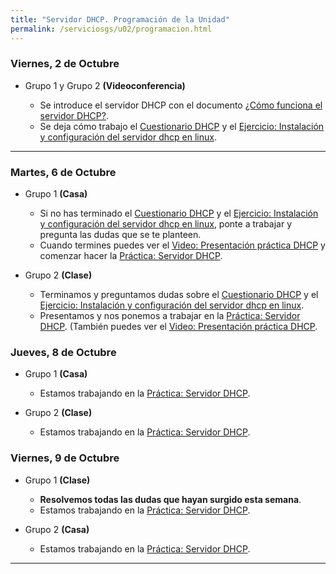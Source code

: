 ```yaml
---
title: "Servidor DHCP. Programación de la Unidad"
permalink: /serviciosgs/u02/programacion.html
---
```


### Viernes, 2 de Octubre

* Grupo 1  y Grupo 2 **(Videoconferencia)**

    * Se introduce el servidor DHCP con el documento [¿Cómo funciona el servidor DHCP?](dhcp.html).
    * Se deja cómo trabajo el [Cuestionario DHCP](cuestionario.html) y el [Ejercicio: Instalación y configuración del servidor dhcp en linux](ejercicio1.html).

- - -

### Martes, 6 de Octubre

* Grupo 1 **(Casa)**

    * Si no has terminado el [Cuestionario DHCP](cuestionario.html) y el [Ejercicio: Instalación y configuración del servidor dhcp en linux](ejercicio1.html), ponte a trabajar y pregunta las dudas que se te planteen.
    * Cuando termines puedes ver el [Video: Presentación práctica DHCP](https://youtu.be/v9UmirEidpg) y comenzar hacer la [Práctica: Servidor DHCP](practica_dhcp.html).

* Grupo 2 **(Clase)**

    * Terminamos y preguntamos dudas sobre el [Cuestionario DHCP](cuestionario.html) y el [Ejercicio: Instalación y configuración del servidor dhcp en linux](ejercicio1.html).
    * Presentamos y nos ponemos a trabajar en la [Práctica: Servidor DHCP](practica_dhcp.html). (También puedes ver el [Video: Presentación práctica DHCP](https://youtu.be/v9UmirEidpg).

### Jueves, 8 de Octubre

* Grupo 1 **(Casa)**

    * Estamos trabajando en la [Práctica: Servidor DHCP](practica_dhcp.html).

* Grupo 2 **(Clase)**

    * Estamos trabajando en la [Práctica: Servidor DHCP](practica_dhcp.html).

### Viernes, 9 de Octubre

* Grupo 1 **(Clase)**

    * **Resolvemos todas las dudas que hayan surgido esta semana**.
    * Estamos trabajando en la [Práctica: Servidor DHCP](practica_dhcp.html). 

* Grupo 2 **(Casa)**

    * Estamos trabajando en la [Práctica: Servidor DHCP](practica_dhcp.html).

- - -
